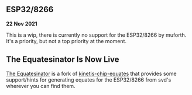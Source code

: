 ## ESP32/8266

**22 Nov 2021**

This is a wip, there is currently no support for the ESP32/8266 by
muforth.  It's a priority, but not a top priority at the moment.

## The Equatesinator Is Now Live
[The Equatesinator](https://github.com/anarchitech/equatesinator) is a fork of [kinetis-chip-equates](https://github.com/nimblemachines/kinetis-chip-equates)
that provides some support/hints for generating equates for the ESP32/8266 from svd's wherever you can find them.
